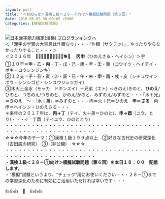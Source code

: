 ```yaml
---
layout: post
title: "＜お知らせ＞漢検１級＜２８ー①向け＞模擬試験問題（第６回）"
date: 2016-06-02 00:00:00 +0900
categories: [模擬試験問題]
---
```


[![](/syuusyuu9701/assets/images/＜お知らせ＞漢検１級＜２８ー①向け＞模擬試験問題（第６回）-br_c_3028_1.gif)](http://blog.with2.net/link.php?1659096:3028 "日本漢字能力検定(漢検) ブログランキングへ")[日本漢字能力検定(漢検) ブログランキングへ](http://blog.with2.net/link.php?1659096:3028)  
＜「漢字の学習の大禁忌は作輟なり」・・・「作輟（サクテツ）」：やったりやらなかったりすること・・・＞  
＜２０１６年　🐁🐃🐯🐇🐉🐍🐎🐑🐒🐔🐕🐖 　**丙申**（ひのえさる・ヘイシン）＞宇  
①１０干＝甲・乙・**丙**・丁・戊・己・庚・辛・壬・癸（コウイツ・ヘイテイ・ボキ・コウシンジンキ）　  
②１２支＝子・丑・寅・卯・辰・巳・午・未・**申**・酉・戌・亥（シチュウインボウ・シンシゴビ・シンユウジュツガイ）  
③木火土金水（モッカ　ドキンスイ）＋兄弟（エト）➪きのえ/きのと、**ひのえ**/ひのと、つちのえ/つちのと、かのえ/かのと、みずのえ/みずのと・・・「木＋兄」＝きのえ　～　「水＋弟」＝みずのと・・・丙＝火＋兄＝ひのえ　申＝**さる**　丙申＝ヘイシン・ひのえさる・・・  
＊来年の２０１７年は、**丙→丁**（テイ、火＋弟＝ひのと）、**申→酉**（ユウ、とり）・・・➪　丁酉（テイユウ、ひのととり）  
・・・・・・・・・・・・・・・・・・・・・・・・・・・・・・・・・・・・・・・・・・・・・・・・・・・・・・・・・  
☆☆☆今年のテーマ：①漢検１級１９９点以上　②好きな古代史の研究深化（古田説の研究）　③（非公開）　☆☆☆　　  
・・・・・・・・・・・・・・・・・・・・・・・・・・・・・・・・・・・・・・・・・・・・・・・・・・・・・・・・・  
・**漢検１級＜２８ー①向け＞模擬試験問題（第６回）を本日１８：００　配信します。**  
・“模擬”試験というより、“チェック”用にお使いください・・・２８－①までの学習深化のために有効にご活用いただければ幸いです・・・  
  
👍👍👍　🐒　👍👍👍  
  
  